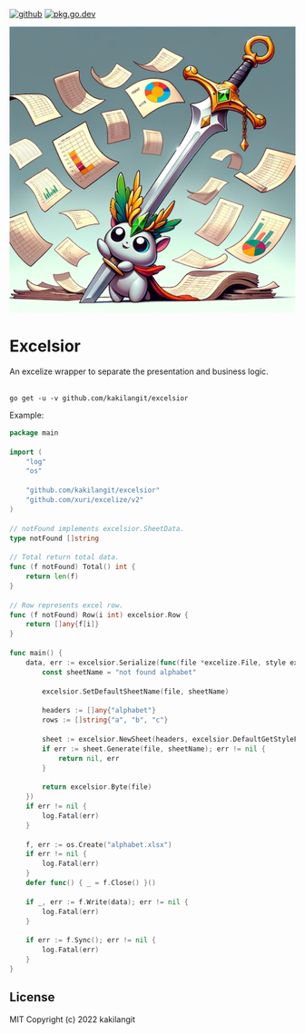 [<img alt="github" src="https://img.shields.io/badge/github-kakilangit/excelsior-37a8e0?style=for-the-badge&labelColor=555555&logo=github" height="20">](https://github.com/kakilangit/excelsior)
[<img alt="pkg.go.dev" src="https://img.shields.io/badge/go-%2300ADD8.svg?style=for-the-badge&logo=go&logoColor=white" height="20">](https://pkg.go.dev/github.com/kakilangit/excelsior)

![Dall-E generated exelsior image](https://raw.githubusercontent.com/kakilangit/static/main/excelsior/excelsior.png)

# Excelsior

An excelize wrapper to separate the presentation and business logic.

```shell

go get -u -v github.com/kakilangit/excelsior

```

Example:

```go
package main

import (
	"log"
	"os"

	"github.com/kakilangit/excelsior"
	"github.com/xuri/excelize/v2"
)

// notFound implements excelsior.SheetData.
type notFound []string

// Total return total data.
func (f notFound) Total() int {
	return len(f)
}

// Row represents excel row.
func (f notFound) Row(i int) excelsior.Row {
	return []any{f[i]}
}

func main() {
	data, err := excelsior.Serialize(func(file *excelize.File, style excelsior.Style) ([]byte, error) {
		const sheetName = "not found alphabet"

		excelsior.SetDefaultSheetName(file, sheetName)

		headers := []any{"alphabet"}
		rows := []string{"a", "b", "c"}

		sheet := excelsior.NewSheet(headers, excelsior.DefaultGetStyleFn, style.Header(), notFound(rows))
		if err := sheet.Generate(file, sheetName); err != nil {
			return nil, err
		}

		return excelsior.Byte(file)
	})
	if err != nil {
		log.Fatal(err)
	}

	f, err := os.Create("alphabet.xlsx")
	if err != nil {
		log.Fatal(err)
	}
	defer func() { _ = f.Close() }()

	if _, err := f.Write(data); err != nil {
		log.Fatal(err)
	}

	if err := f.Sync(); err != nil {
		log.Fatal(err)
	}
}

```

## License

MIT
Copyright (c) 2022 kakilangit
